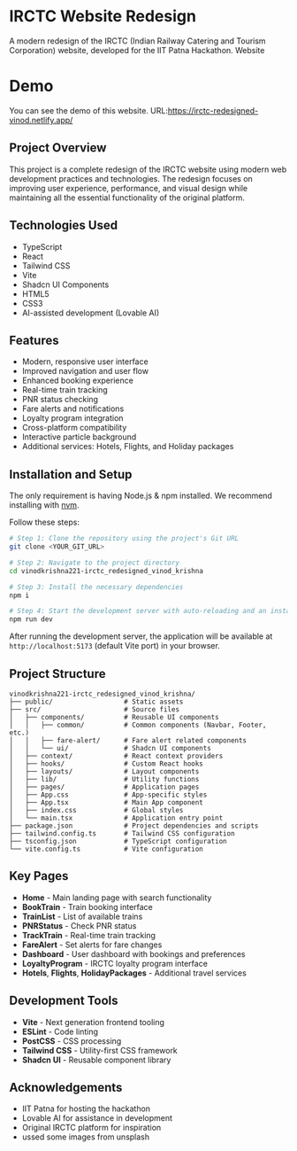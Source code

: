 # IRCTC Website Redesign

A modern redesign of the IRCTC (Indian Railway Catering and Tourism Corporation) website, developed for the IIT Patna Hackathon.
Website 

# Demo
You can see the demo of this website.
URL:https://irctc-redesigned-vinod.netlify.app/

## Project Overview

This project is a complete redesign of the IRCTC website using modern web development practices and technologies. The redesign focuses on improving user experience, performance, and visual design while maintaining all the essential functionality of the original platform.

## Technologies Used

- TypeScript
- React
- Tailwind CSS
- Vite
- Shadcn UI Components
- HTML5
- CSS3
- AI-assisted development (Lovable AI)

## Features

- Modern, responsive user interface
- Improved navigation and user flow
- Enhanced booking experience
- Real-time train tracking
- PNR status checking
- Fare alerts and notifications
- Loyalty program integration
- Cross-platform compatibility
- Interactive particle background
- Additional services: Hotels, Flights, and Holiday packages

## Installation and Setup

The only requirement is having Node.js & npm installed. We recommend installing with [nvm](https://github.com/nvm-sh/nvm).

Follow these steps:

```bash
# Step 1: Clone the repository using the project's Git URL
git clone <YOUR_GIT_URL>

# Step 2: Navigate to the project directory
cd vinodkrishna221-irctc_redesigned_vinod_krishna

# Step 3: Install the necessary dependencies
npm i

# Step 4: Start the development server with auto-reloading and an instant preview
npm run dev
```

After running the development server, the application will be available at `http://localhost:5173` (default Vite port) in your browser.

## Project Structure

```
vinodkrishna221-irctc_redesigned_vinod_krishna/
├── public/                  # Static assets
├── src/                     # Source files
│   ├── components/          # Reusable UI components
│   │   ├── common/          # Common components (Navbar, Footer, etc.)
│   │   ├── fare-alert/      # Fare alert related components
│   │   └── ui/              # Shadcn UI components
│   ├── context/             # React context providers
│   ├── hooks/               # Custom React hooks
│   ├── layouts/             # Layout components
│   ├── lib/                 # Utility functions
│   ├── pages/               # Application pages
│   ├── App.css              # App-specific styles
│   ├── App.tsx              # Main App component
│   ├── index.css            # Global styles
│   └── main.tsx             # Application entry point
├── package.json             # Project dependencies and scripts
├── tailwind.config.ts       # Tailwind CSS configuration
├── tsconfig.json            # TypeScript configuration
└── vite.config.ts           # Vite configuration
```

## Key Pages

- **Home** - Main landing page with search functionality
- **BookTrain** - Train booking interface
- **TrainList** - List of available trains
- **PNRStatus** - Check PNR status
- **TrackTrain** - Real-time train tracking
- **FareAlert** - Set alerts for fare changes
- **Dashboard** - User dashboard with bookings and preferences
- **LoyaltyProgram** - IRCTC loyalty program interface
- **Hotels**, **Flights**, **HolidayPackages** - Additional travel services

## Development Tools

- **Vite** - Next generation frontend tooling
- **ESLint** - Code linting
- **PostCSS** - CSS processing
- **Tailwind CSS** - Utility-first CSS framework
- **Shadcn UI** - Reusable component library


## Acknowledgements

- IIT Patna for hosting the hackathon
- Lovable AI for assistance in development
- Original IRCTC platform for inspiration
- ussed some images from unsplash
